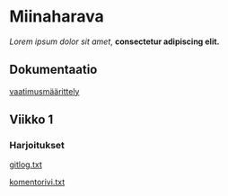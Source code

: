 # Miinaharava #
*Lorem ipsum dolor sit amet*, **consectetur adipiscing elit.**

## Dokumentaatio ##
[vaatimusmäärittely](https://github.com/skeltal2/ot-harjoitustyo/blob/master/Dokumentaatio/vaatimmusmaarittely.md)

## Viikko 1 ##

### Harjoitukset ###

[gitlog.txt](https://github.com/skeltal2/ot-harjoitustyo/blob/master/laskarit/viikko1/gitlog.txt)

[komentorivi.txt](https://github.com/skeltal2/ot-harjoitustyo/blob/master/laskarit/komentorivi.txt)
